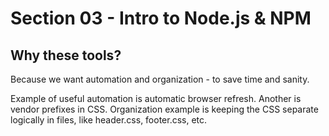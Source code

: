 # Section 03 - Intro to Node.js & NPM

## Why these tools?

Because we want automation and organization - to save time and sanity. 

Example of useful automation is automatic browser refresh. Another is vendor prefixes in CSS. Organization example is keeping the CSS separate logically in files, like header.css, footer.css, etc.

